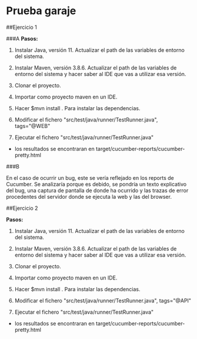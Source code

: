 # Prueba garaje
##Ejercicio 1

###A
   **Pasos:**
   
   1. Instalar Java, versión 11. Actualizar el path de las variables de entorno del sistema.
       
   2. Instalar Maven, versión 3.8.6. Actualizar el path de las variables de entorno del sistema y hacer saber al IDE que vas a utilizar esa versión.
       
   3. Clonar el proyecto.
       
   4. Importar como proyecto maven en un IDE.

   5. Hacer $mvn install . Para instalar las dependencias.
   
   6. Modificar el fichero "src/test/java/runner/TestRunner.java", tags="@WEB"
       
   7. Ejecutar el fichero "src/test/java/runner/TestRunner.java"
    
   * los resultados se encontraran en target/cucumber-reports/cucumber-pretty.html
    
###B

  En el caso de ocurrir un bug, este se vería reflejado en los reports de Cucumber. Se analizaría porque es debido, se pondría un texto explicativo del bug, una captura de pantalla de donde ha ocurrido y las trazas de error procedentes del servidor donde se ejecuta la web y las del browser.


##Ejercicio 2

   **Pasos:**
   
   1. Instalar Java, versión 11. Actualizar el path de las variables de entorno del sistema.
       
   2. Instalar Maven, versión 3.8.6. Actualizar el path de las variables de entorno del sistema y hacer saber al IDE que vas a utilizar esa versión.
       
   3. Clonar el proyecto.
       
   4. Importar como proyecto maven en un IDE.

   5. Hacer $mvn install . Para instalar las dependencias.
   
   6. Modificar el fichero "src/test/java/runner/TestRunner.java", tags="@API"
       
   7. Ejecutar el fichero "src/test/java/runner/TestRunner.java"
    
   * los resultados se encontraran en target/cucumber-reports/cucumber-pretty.html
